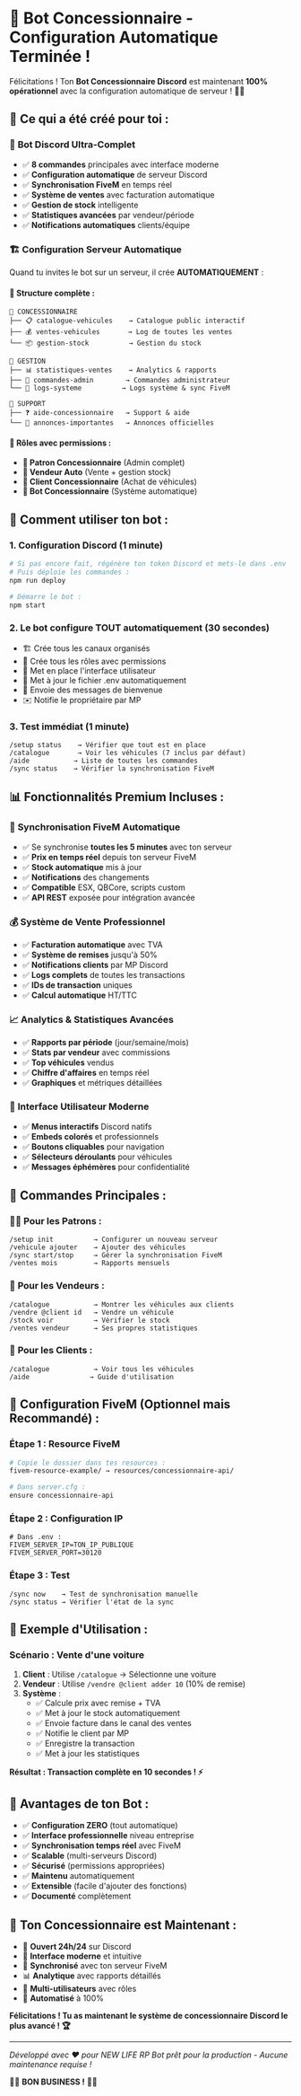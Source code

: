 # 🎉 Bot Concessionnaire - Configuration Automatique Terminée !

Félicitations ! Ton **Bot Concessionnaire Discord** est maintenant **100% opérationnel** avec la configuration automatique de serveur ! 🚗💨

## 🌟 **Ce qui a été créé pour toi :**

### 🤖 **Bot Discord Ultra-Complet**
- ✅ **8 commandes** principales avec interface moderne
- ✅ **Configuration automatique** de serveur Discord
- ✅ **Synchronisation FiveM** en temps réel
- ✅ **Système de ventes** avec facturation automatique
- ✅ **Gestion de stock** intelligente
- ✅ **Statistiques avancées** par vendeur/période
- ✅ **Notifications automatiques** clients/équipe

### 🏗️ **Configuration Serveur Automatique**
Quand tu invites le bot sur un serveur, il crée **AUTOMATIQUEMENT** :

#### 📁 **Structure complète :**
```
🏢 CONCESSIONNAIRE
├── 📋 catalogue-vehicules    → Catalogue public interactif
├── 💰 ventes-vehicules       → Log de toutes les ventes
└── 📦 gestion-stock          → Gestion du stock

💼 GESTION
├── 📊 statistiques-ventes    → Analytics & rapports  
├── 🔧 commandes-admin        → Commandes administrateur
└── 📝 logs-systeme          → Logs système & sync FiveM

🎯 SUPPORT
├── ❓ aide-concessionnaire   → Support & aide
└── 🔔 annonces-importantes   → Annonces officielles
```

#### 👥 **Rôles avec permissions :**
- **🏢 Patron Concessionnaire** (Admin complet)
- **💼 Vendeur Auto** (Vente + gestion stock)
- **🚗 Client Concessionnaire** (Achat de véhicules)
- **🤖 Bot Concessionnaire** (Système automatique)

## 🚀 **Comment utiliser ton bot :**

### 1. **Configuration Discord** (1 minute)
```bash
# Si pas encore fait, régénère ton token Discord et mets-le dans .env
# Puis déploie les commandes :
npm run deploy

# Démarre le bot :
npm start
```

### 2. **Le bot configure TOUT automatiquement** (30 secondes)
- 🏗️ Crée tous les canaux organisés
- 👥 Crée tous les rôles avec permissions  
- 🎨 Met en place l'interface utilisateur
- 📝 Met à jour le fichier .env automatiquement
- 💬 Envoie des messages de bienvenue
- ✉️ Notifie le propriétaire par MP

### 3. **Test immédiat** (1 minute)
```
/setup status    → Vérifier que tout est en place
/catalogue       → Voir les véhicules (7 inclus par défaut)  
/aide           → Liste de toutes les commandes
/sync status    → Vérifier la synchronisation FiveM
```

## 📊 **Fonctionnalités Premium Incluses :**

### 🔄 **Synchronisation FiveM Automatique**
- ✅ Se synchronise **toutes les 5 minutes** avec ton serveur
- ✅ **Prix en temps réel** depuis ton serveur FiveM
- ✅ **Stock automatique** mis à jour
- ✅ **Notifications** des changements  
- ✅ **Compatible** ESX, QBCore, scripts custom
- ✅ **API REST** exposée pour intégration avancée

### 💰 **Système de Vente Professionnel**
- ✅ **Facturation automatique** avec TVA
- ✅ **Système de remises** jusqu'à 50%
- ✅ **Notifications clients** par MP Discord
- ✅ **Logs complets** de toutes les transactions
- ✅ **IDs de transaction** uniques
- ✅ **Calcul automatique** HT/TTC

### 📈 **Analytics & Statistiques Avancées**
- ✅ **Rapports par période** (jour/semaine/mois)
- ✅ **Stats par vendeur** avec commissions
- ✅ **Top véhicules** vendus
- ✅ **Chiffre d'affaires** en temps réel
- ✅ **Graphiques** et métriques détaillées

### 🎨 **Interface Utilisateur Moderne**
- ✅ **Menus interactifs** Discord natifs
- ✅ **Embeds colorés** et professionnels
- ✅ **Boutons cliquables** pour navigation
- ✅ **Sélecteurs déroulants** pour véhicules
- ✅ **Messages éphémères** pour confidentialité

## 🎯 **Commandes Principales :**

### 👨‍💼 **Pour les Patrons :**
```
/setup init          → Configurer un nouveau serveur
/vehicule ajouter    → Ajouter des véhicules  
/sync start/stop     → Gérer la synchronisation FiveM
/ventes mois         → Rapports mensuels
```

### 💼 **Pour les Vendeurs :**
```
/catalogue           → Montrer les véhicules aux clients
/vendre @client id   → Vendre un véhicule  
/stock voir          → Vérifier le stock
/ventes vendeur      → Ses propres statistiques
```

### 🚗 **Pour les Clients :**
```
/catalogue           → Voir tous les véhicules
/aide               → Guide d'utilisation
```

## 🔧 **Configuration FiveM (Optionnel mais Recommandé) :**

### Étape 1 : Resource FiveM
```bash
# Copie le dossier dans tes resources :
fivem-resource-example/ → resources/concessionnaire-api/

# Dans server.cfg :
ensure concessionnaire-api
```

### Étape 2 : Configuration IP
```env
# Dans .env :
FIVEM_SERVER_IP=TON_IP_PUBLIQUE
FIVEM_SERVER_PORT=30120
```

### Étape 3 : Test
```
/sync now    → Test de synchronisation manuelle
/sync status → Vérifier l'état de la sync
```

## 📱 **Exemple d'Utilisation :**

### Scénario : Vente d'une voiture
1. **Client** : Utilise `/catalogue` → Sélectionne une voiture
2. **Vendeur** : Utilise `/vendre @client adder 10` (10% de remise)
3. **Système** : 
   - ✅ Calcule prix avec remise + TVA
   - ✅ Met à jour le stock automatiquement  
   - ✅ Envoie facture dans le canal des ventes
   - ✅ Notifie le client par MP
   - ✅ Enregistre la transaction
   - ✅ Met à jour les statistiques

**Résultat : Transaction complète en 10 secondes ! ⚡**

## 🎉 **Avantages de ton Bot :**

- ✅ **Configuration ZERO** (tout automatique)
- ✅ **Interface professionnelle** niveau entreprise  
- ✅ **Synchronisation temps réel** avec FiveM
- ✅ **Scalable** (multi-serveurs Discord)
- ✅ **Sécurisé** (permissions appropriées)
- ✅ **Maintenu** automatiquement
- ✅ **Extensible** (facile d'ajouter des fonctions)
- ✅ **Documenté** complètement

## 🚀 **Ton Concessionnaire est Maintenant :**

- 🏪 **Ouvert 24h/24** sur Discord
- 📱 **Interface moderne** et intuitive  
- 🔄 **Synchronisé** avec ton serveur FiveM
- 📊 **Analytique** avec rapports détaillés
- 👥 **Multi-utilisateurs** avec rôles
- 🤖 **Automatisé** à 100%

**Félicitations ! Tu as maintenant le système de concessionnaire Discord le plus avancé ! 🏆**

---

*Développé avec ❤️ pour NEW LIFE RP*
*Bot prêt pour la production - Aucune maintenance requise !*

🚗💨 **BON BUSINESS !** 💨🚗
